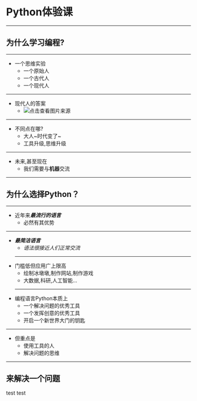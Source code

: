 # Python体验课
---
## 为什么学习编程?
---
* 一个思维实验
	* 一个原始人
	* 一个古代人
	* 一个现代人
  
---
* 现代人的答案
	* ![](https://gimg2.baidu.com/image_search/src=http%3A%2F%2Fdingyue.ws.126.net%2F2022%2F0227%2F4eabf298g00r7xvr5029wc000dw0090g.gif&refer=http%3A%2F%2Fdingyue.ws.126.net&app=2002&size=f9999,10000&q=a80&n=0&g=0n&fmt=auto?sec=1650648689&t=a232c5e37965a8b96b1856edb0621eb6 "点击查看图片来源")
  
---
* 不同点在哪?
	* 大人~时代变了~
	* 工具升级,思维升级

---
* 未来,甚至现在
	* 我们需要与**机器**交流
---
## 为什么选择Python？
---
* 近年来***最流行的语言***
	* 必然有其优势
---
*  ***最简洁语言***
	* *语法很接近人们正常交流*
	---
* 门槛低但应用广上限高
	- 绘制冰墩墩,制作网站,制作游戏  
	- 大数据,科研,人工智能... 
	---
- 编程语言Python本质上
	- 一个解决问题的优秀工具
	- 一个发挥创意的优秀工具
	- 开启一个新世界大门的钥匙
---
- 但重点是
	- 使用工具的人
	- 解决问题的思维
---
## 来解决一个问题
test test
